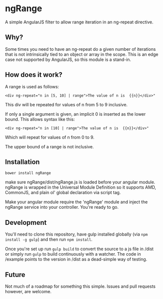 # ngRange

A simple AngularJS filter to allow range iteration in an ng-repeat directive.

## Why?

Some times you need to have an ng-repeat do a given number of iterations that is not intrinsically tied to an object or array in the scope. This is an edge case not supported by AngularJS, so this module is a stand-in.

## How does it work?

A range is used as follows:

`<div ng-repeat="n in [5, 10] | range">The value of n is  {{n}}</div>"`

This div will be repeated for values of n from 5 to 9 inclusive.

If only a single argument is given, an implicit 0 is inserted as the lower bound. This allows syntax like this:

`<div ng-repeat="n in [10] | range">The value of n is  {{n}}</div>"`

Which will repeat for values of n from 0 to 9.

The upper bound of a range is not inclusive.

## Installation

`bower install ngRange`

make sure ngRange/dist/ngRange.js is loaded before your angular module. ngRange is wrapped in the Universal Module Definition so it supports AMD, CommonJS, and plain ol' global declaration via script tag.

Make your angular module require the 'ngRange' module and inject the ngRange service into your controller. You're ready to go.

## Development

You'll need to clone this repository, have gulp installed globally (via `npm install -g gulp`) and then run `npm install`.

Once you're set up run `gulp build` to convert the source to a js file in /dist or simply run `gulp` to build continuously with a watcher. The code in /example points to the version in /dist as a dead-simple way of testing.

## Future

Not much of a roadmap for something this simple. Issues and pull requests however, are welcome.